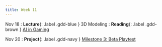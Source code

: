 ```yaml
---
title: Week 11
---
```


Nov 18
: **Lecture**{: .label .gdd-blue } 3D Modeling
: **Reading**{: .label .gdd-brown } [AI in Gaming]

Nov 20
: **Project**{: .label .gdd-navy } [Milestone 3: Beta Playtest]

[AI in Gaming]: https://www.gamedesigning.org/gaming/ai-in-gaming/
[Accessibility]: https://docs.google.com/presentation/d/1ecQenoE-umGRnJ449N0eV-0TvyGdAoCR45lA2APBKUo/edit?usp=sharing

[Milestone 3: Beta Playtest]: ../pages/projects/project3/project3

<!--[AI Design]: https://docs.google.com/presentation/d/18iVJSEuwKFSU8w-lHDGNHQO25tv-UqcyzTsAGhEaveg/edit?usp=drive_link
-->
